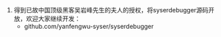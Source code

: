 


1. 得到已故中国顶级黑客吴岩峰先生的夫人的授权，将syserdebugger源码开放，欢迎大家继续开发：
    - github.com/yanfengwu-syser/syserdebugger ​​​
